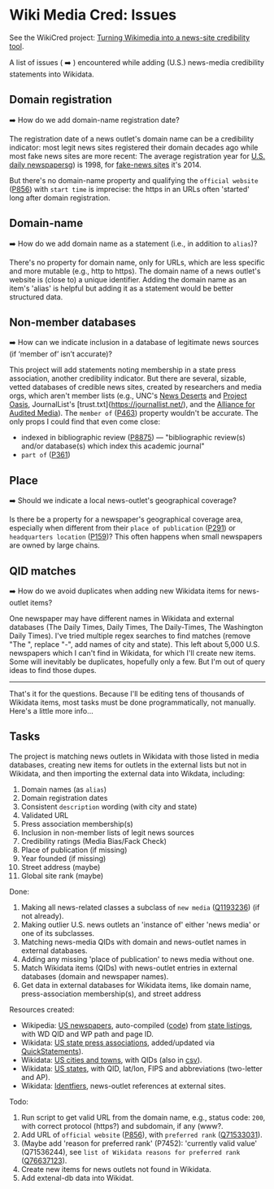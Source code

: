 # Wiki Media Cred: Issues
See the WikiCred project: [Turning Wikimedia into a news-site credibility tool](https://misinfocon.com/turning-wikimedia-into-a-news-site-credibility-tool-422dbf28fdec).

A list of issues ( :arrow_right: ) encountered while adding (U.S.) news-media credibility statements into Wikidata.

## Domain registration
:arrow_right: How do we add domain-name registration date?

The registration date of a news outlet's domain name can be a credibility indicator: most legit news sites registered their domain decades ago while most fake news sites are more recent: The average registration year for [U.S. daily newspapers](https://docs.google.com/spreadsheets/d/1WPU3ILa6YAFoKwryXQWudXv_MCzCaseBL-PrjlbfnFg/edit#gid=30371215)g) is 1998, for [fake-news sites](https://docs.google.com/spreadsheets/d/1ck1_FZC-97uDLIlvRJDTrGqBk0FuDe9yHkluROgpGS8/edit#gid=1144285784) it's 2014.

But there's no domain-name property and qualifying the `official website` ([P856](https://www.wikidata.org/wiki/Property:P856)) with `start time` is imprecise: the https in an URLs often 'started' long after domain registration.

## Domain-name
:arrow_right: How do we add domain name as a statement (i.e., in addition to `alias`)?

There's no property for domain name, only for URLs, which are less specific and more mutable (e.g., http to https). The domain name of a news outlet's website is (close to) a unique identifier. Adding the domain name as an item's 'alias' is helpful but adding it as a statement would be better structured data.

## Non-member databases
:arrow_right: How can we indicate inclusion in a database of legitimate news sources (if ‘member of’ isn’t accurate)? 

This project will add statements noting membership in a state press association, another credibility indicator. But there are several, sizable, vetted databases of credible news sites, created by researchers and media orgs, which aren't member lists (e.g., UNC's [News Deserts](https://www.usnewsdeserts.com/) and [Project Oasis](https://www.projectnewsoasis.com/), JournalList's [trust.txt]{https://journallist.net/), and the [Alliance for Audited Media](https://auditedmedia.com/)). The `member of` ([P463](https://www.wikidata.org/wiki/Property:P463)) property wouldn't be accurate. The only props I could find that even come close:
* indexed in bibliographic review ([P8875](https://www.wikidata.org/wiki/Property:P8875)) — "bibliographic review(s) and/or database(s) which index this academic journal"
* `part of` ([P361](https://www.wikidata.org/wiki/Property:P361))

## Place
:arrow_right: Should we indicate a local news-outlet's geographical coverage?

Is there be a property for a newspaper's geographical coverage area, especially when different from their `place of publication` ([P291](https://www.wikidata.org/wiki/Property:P291)) or `headquarters location` ([P159](https://www.wikidata.org/wiki/Property:P159))? This often happens when small newspapers are owned by large chains.

## QID matches
:arrow_right: How do we avoid duplicates when adding new Wikidata items for news-outlet items?

One newspaper may have different names in Wikidata and external databases (The Daily Times, Daily Times, The Daily-Times, The Washington Daily Times). I've tried multiple regex searches to find matches (remove "The ", replace "-", add names of city and state). This left about 5,000 U.S. newspapers which I can't find in Wikidata, for which I'll create new items. Some will inevitably be duplicates, hopefully only a few. But I'm out of query ideas to find those dupes.

<hr>
That's it for the questions. Because I'll be editing tens of thousands of Wikidata items, most tasks must be done programmatically, not manually. Here's a little more info…

## Tasks
The project is matching news outlets in Wikidata with those listed in media databases, creating new items for outlets in the external lists but not in Wikidata, and then importing the external data into Wikdata, including:
1. Domain names (as `alias`)
1. Domain registration dates
2. Consistent `description` wording (with city and state)
1. Validated URL
1. Press association membership(s)
1. Inclusion in non-member lists of legit news sources
1. Credibility ratings (Media Bias/Fack Check)
1. Place of publication (if missing)
1. Year founded (if missing)
1. Street address (maybe)
1. Global site rank (maybe)

Done:
1. Making all news-related classes a subclass of `new media` ([Q1193236](https://www.wikidata.org/wiki/Q1193236)) (if not already).
1. Making outlier U.S. news outlets an 'instance of' either 'news media' or one of its subclasses.
1. Matching news-media QIDs with domain and news-outlet names in external databases.
1. Adding any missing 'place of publication' to news media without one.
1. Match Wikidata items (QIDs) with news-outlet entries in external databases (domain and newspaper names).
1. Get data in external databases for Wikidata items, like domain name, press-association membership(s), and street address

Resources created:
* Wikipedia: [US newspapers](https://github.com/hearvox/wiki-media-cred/blob/main/data/wikipedia-us-newspapers.tsv), auto-compiled ([code](https://github.com/hearvox/wiki-media-cred/blob/main/code/wikipedia-us-newspapers.php)) from [state listings](https://en.wikipedia.org/wiki/Category:Lists_of_newspapers_published_in_the_United_States_by_state), with WD QID and WP path and page ID.
* Wikidata: [US state press associations](https://github.com/hearvox/wiki-media-cred/blob/main/data/wd-press-assoc.tsv), added/updated via [QuickStatements](https://github.com/hearvox/wiki-media-cred/blob/main/code/wd-press-assoc-qs.sql)).
* Wikidata: [US cities and towns](https://github.com/hearvox/wiki-media-cred/blob/main/data/wikidata-us-cities.tsv), with QIDs (also in [csv](https://github.com/hearvox/wiki-media-cred/blob/main/data/wikidata-us-cities.csv)).
* Wikidata: [US states](https://github.com/hearvox/wiki-media-cred/blob/main/data/wikidata-us-states.tsv), with QID, lat/lon, FIPS and abbreviations (two-letter and AP).
* Wikidata: [Identfiers](/Topics/Identifers.md), news-outlet references at external sites.

Todo:
1. Run script to get valid URL from the domain name, e.g., status code: `200`, with correct protocol (https?) and subdomain, if any (www?.
1. Add URL of `official website` ([P856](https://www.wikidata.org/wiki/Property:P856)), with `preferred rank` ([Q71533031](https://www.wikidata.org/wiki/Q71533031)).
1. (Maybe add 'reason for preferred rank' (P7452): 'currently valid value' (Q71536244), see `list of Wikidata reasons for preferred rank` ([Q76637123](https://www.wikidata.org/wiki/Q76637123)).
1. Create new items for news outlets not found in Wikidata.
1. Add extenal-db data into Wikidat.



<!--
## Notes
`news media` [(Q1193236)(https://www.wikidata.org/wiki/Q1193236)]
[news media and its subclasses](https://angryloki.github.io/wikidata-graph-builder/?item=Q1193236&property=P279&mode=reverse&sc_color=%231c5ec3c4&sc_width=5)
`` ([](https://www.wikidata.org/wiki/Property:))

https://github.com/ikatyang/emoji-cheat-sheet/tree/master
https://docs.github.com/en/get-started/writing-on-github/getting-started-with-writing-and-formatting-on-github/basic-writing-and-formatting-syntax


:arrow_right: Clark Fork Valley Press	and Mineral Independent merger, [shares domain name](https://vp-mi.com/).
-->


